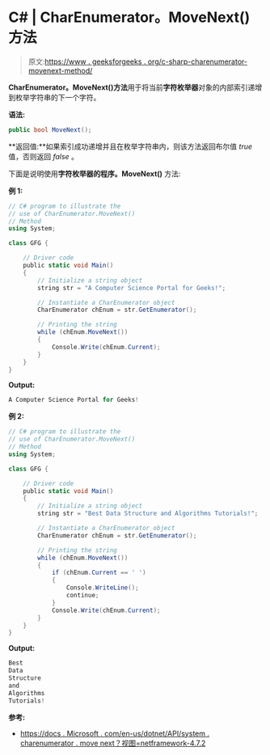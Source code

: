 # C# | CharEnumerator。MoveNext()方法

> 原文:[https://www . geeksforgeeks . org/c-sharp-charenumerator-movenext-method/](https://www.geeksforgeeks.org/c-sharp-charenumerator-movenext-method/)

**CharEnumerator。MoveNext()方法**用于将当前**字符枚举器**对象的内部索引递增到枚举字符串的下一个字符。

**语法:**

```cs
public bool MoveNext();
```

**返回值:**如果索引成功递增并且在枚举字符串内，则该方法返回布尔值 *true* 值，否则返回 *false* 。

下面是说明使用**字符枚举器的程序。MoveNext()** 方法:

**例 1:**

```cs
// C# program to illustrate the
// use of CharEnumerator.MoveNext()
// Method
using System;

class GFG {

    // Driver code
    public static void Main()
    {
        // Initialize a string object
        string str = "A Computer Science Portal for Geeks!";

        // Instantiate a CharEnumerator object
        CharEnumerator chEnum = str.GetEnumerator();

        // Printing the string
        while (chEnum.MoveNext()) 
        {
            Console.Write(chEnum.Current);
        }
    }
}
```

**Output:**

```cs
A Computer Science Portal for Geeks!

```

**例 2:**

```cs
// C# program to illustrate the
// use of CharEnumerator.MoveNext()
// Method
using System;

class GFG {

    // Driver code
    public static void Main()
    {
        // Initialize a string object
        string str = "Best Data Structure and Algorithms Tutorials!";

        // Instantiate a CharEnumerator object
        CharEnumerator chEnum = str.GetEnumerator();

        // Printing the string
        while (chEnum.MoveNext()) 
        {
            if (chEnum.Current == ' ') 
            {
                Console.WriteLine();
                continue;
            }
            Console.Write(chEnum.Current);
        }
    }
}
```

**Output:**

```cs
Best
Data
Structure
and
Algorithms
Tutorials!

```

**参考:**

*   [https://docs . Microsoft . com/en-us/dotnet/API/system . charenumerator . move next？视图=netframework-4.7.2](https://docs.microsoft.com/en-us/dotnet/api/system.charenumerator.movenext?view=netframework-4.7.2)